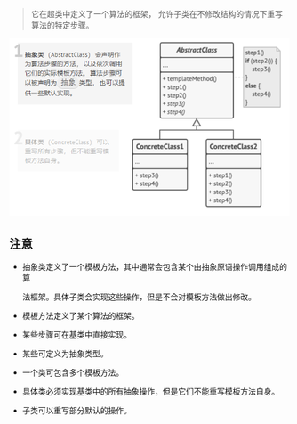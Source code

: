 > 它在超类中定义了一个算法的框架， 允许子类在不修改结构的情况下重写算法的特定步骤。

![image-20220618210522951](../../.image/image-20220618210522951.png)

## 注意

- 抽象类定义了一个模板方法，其中通常会包含某个由抽象原语操作调用组成的算

  法框架。具体子类会实现这些操作，但是不会对模板方法做出修改。

- 模板方法定义了某个算法的框架。

- 某些步骤可在基类中直接实现。

- 某些可定义为抽象类型。

- 一个类可包含多个模板方法。

- 具体类必须实现基类中的所有抽象操作，但是它们不能重写模板方法自身。

- 子类可以重写部分默认的操作。